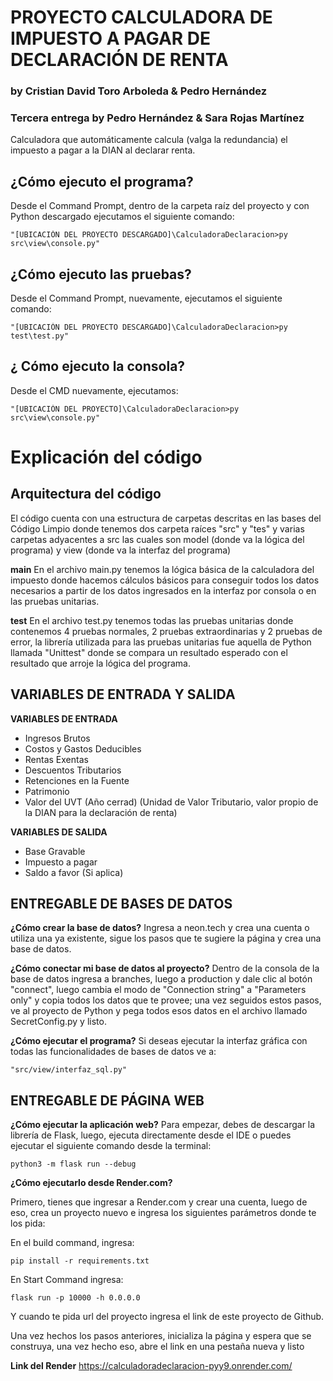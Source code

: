 # PROYECTO CALCULADORA DE IMPUESTO A PAGAR DE DECLARACIÓN DE RENTA 
### by Cristian David Toro Arboleda & Pedro Hernández
### Tercera entrega by Pedro Hernández & Sara Rojas Martínez 

Calculadora que automáticamente calcula (valga la redundancia) el impuesto a pagar a la DIAN al declarar renta.

## ¿Cómo ejecuto el programa?

Desde el Command Prompt, dentro de la carpeta raíz del proyecto y con Python descargado ejecutamos el siguiente comando:
```
"[UBICACIÓN DEL PROYECTO DESCARGADO]\CalculadoraDeclaracion>py src\view\console.py"
```

## ¿Cómo ejecuto las pruebas?

Desde el Command Prompt, nuevamente, ejecutamos el siguiente comando:
```
"[UBICACIÓN DEL PROYECTO DESCARGADO]\CalculadoraDeclaracion>py test\test.py"
```

## ¿ Cómo ejecuto la consola?

Desde el CMD nuevamente, ejecutamos:
```
"[UBICACIÓN DEL PROYECTO]\CalculadoraDeclaracion>py src\view\console.py"
```


# Explicación del código

## Arquitectura del código

El código cuenta con una estructura de carpetas descritas en las bases del Código Limpio donde tenemos dos carpeta raíces "src" y "tes" y varias carpetas adyacentes a src las cuales son model (donde va la lógica del programa) y view (donde va la interfaz del programa)

**main**
En el archivo main.py tenemos la lógica básica de la calculadora del impuesto donde hacemos cálculos básicos para conseguir todos los datos necesarios a partir de los datos ingresados en la interfaz por consola o en las pruebas unitarias.

**test**
En el archivo test.py tenemos todas las pruebas unitarias donde contenemos 4 pruebas normales, 2 pruebas extraordinarias y 2 pruebas de error, la librería utilizada para las pruebas unitarias fue aquella de Python llamada "Unittest" donde se compara un resultado esperado con el resultado que arroje la lógica del programa.


## VARIABLES DE ENTRADA Y SALIDA

**VARIABLES DE ENTRADA**
-	Ingresos Brutos
-	Costos y Gastos Deducibles
-	Rentas Exentas
-	Descuentos Tributarios
-	Retenciones en la Fuente
-	Patrimonio
-	Valor del UVT (Año cerrad)
    (Unidad de Valor Tributario, valor propio de la DIAN para la declaración de renta)
    
  
**VARIABLES DE SALIDA**
-	Base Gravable
-	Impuesto a pagar
-	Saldo a favor (Si aplica)

## ENTREGABLE DE BASES DE DATOS

**¿Cómo crear la base de datos?**
Ingresa a neon.tech y crea una cuenta o utiliza una ya existente, sigue los pasos que te sugiere la página y crea una base de datos.

**¿Cómo conectar mi base de datos al proyecto?**
Dentro de la consola de la base de datos ingresa a branches, luego a production y dale clic al botón "connect", luego cambia el modo de "Connection string" a "Parameters only" y copia todos los datos que te provee; una vez seguidos estos pasos, ve al proyecto de Python y pega todos esos datos en el archivo llamado SecretConfig.py y listo.

**¿Cómo ejecutar el programa?**
Si deseas ejecutar la interfaz gráfica con todas las funcionalidades de bases de datos ve a:
```
"src/view/interfaz_sql.py"
```

## ENTREGABLE DE PÁGINA WEB

**¿Cómo ejecutar la aplicación web?**
Para empezar, debes de descargar la librería de Flask, luego, ejecuta directamente desde el IDE o puedes ejecutar el siguiente comando desde la terminal:
```
python3 -m flask run --debug
```

**¿Cómo ejecutarlo desde Render.com?**

Primero, tienes que ingresar a Render.com y crear una cuenta, luego de eso, crea un proyecto nuevo e ingresa los siguientes parámetros donde te los pida:

En el build command, ingresa:
```
pip install -r requirements.txt
```
En Start Command ingresa:
```
flask run -p 10000 -h 0.0.0.0

```
Y cuando te pida url del proyecto ingresa el link de este proyecto de Github.

Una vez hechos los pasos anteriores, inicializa la página y espera que se construya, una vez hecho eso, abre el link en una pestaña nueva y listo

**Link del Render**
https://calculadoradeclaracion-pyy9.onrender.com/
